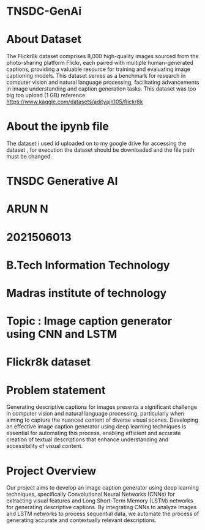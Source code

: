 # TNSDC-GenAi
# About Dataset 
The Flickr8k dataset comprises 8,000 high-quality images sourced from the photo-sharing platform Flickr, each paired with multiple human-generated captions, providing a valuable resource for training and evaluating image captioning models. This dataset serves as a benchmark for research in computer vision and natural language processing, facilitating advancements in image understanding and caption generation tasks.
This dataset was too big too upload (1 GB) reference  https://www.kaggle.com/datasets/adityajn105/flickr8k


# About the ipynb file
The dataset i used id uploaded on to my google drive for accessing the dataset , for execution the dataset should be downloaded and the file path must be changed.

# TNSDC Generative AI
# ARUN N
# 2021506013
# B.Tech Information Technology
# Madras institute of technology
# Topic : Image caption generator using CNN and LSTM 
# Flickr8k dataset
# Problem statement
Generating descriptive captions for images presents a significant challenge in computer vision and natural language processing, particularly when aiming to capture the nuanced content of diverse visual scenes. Developing an effective image caption generator using deep learning techniques is essential for automating this process, enabling efficient and accurate creation of textual descriptions that enhance understanding and accessibility of visual content. 
# Project Overview
Our project aims to develop an image caption generator using deep learning techniques, specifically Convolutional Neural Networks (CNNs) for extracting visual features and Long Short-Term Memory (LSTM) networks for generating descriptive captions. By integrating CNNs to analyze images and LSTM networks to process sequential data, we automate the process of generating accurate and contextually relevant descriptions.
